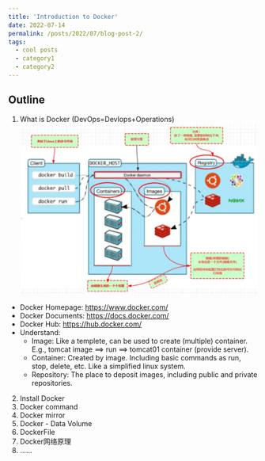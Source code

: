 ```yaml
---
title: 'Introduction to Docker'
date: 2022-07-14
permalink: /posts/2022/07/blog-post-2/
tags:
  - cool posts
  - category1
  - category2
---
```

<b>Outline</b>
------
1. What is Docker (DevOps=Devlops+Operations)
![Docker](../images/docker01.jpg)
* Docker Homepage: <https://www.docker.com/>
* Docker Documents: <https://docs.docker.com/>
* Docker Hub: <https://hub.docker.com/>
* Understand:
    - Image: Like a templete, can be used to create (multiple) container. E.g., tomcat image ==> run ==> tomcat01 container (provide server).
    - Container: Created by image. Including basic commands as run, stop, delete, etc. Like a simplified linux system.
    - Repository: The place to deposit images, including public and private repositories.
2. Install Docker
3. Docker command
4. Docker mirror
5. Docker - Data Volume
6. DockerFile
7. Docker网络原理
8. ......
